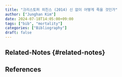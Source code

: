 ```yaml
---
title: "크리스토퍼 히친스 (2014) 신 없이 어떻게 죽을 것인가"
author: ["Junghan Kim"]
date: 2024-07-18T14:05:00+09:00
tags: ["bib", "mortality"]
categories: ["Bibliography"]
draft: false
---
```


## Related-Notes {#related-notes}

## References

<style>.csl-entry{text-indent: -1.5em; margin-left: 1.5em;}</style><div class="csl-bib-body">
</div>
